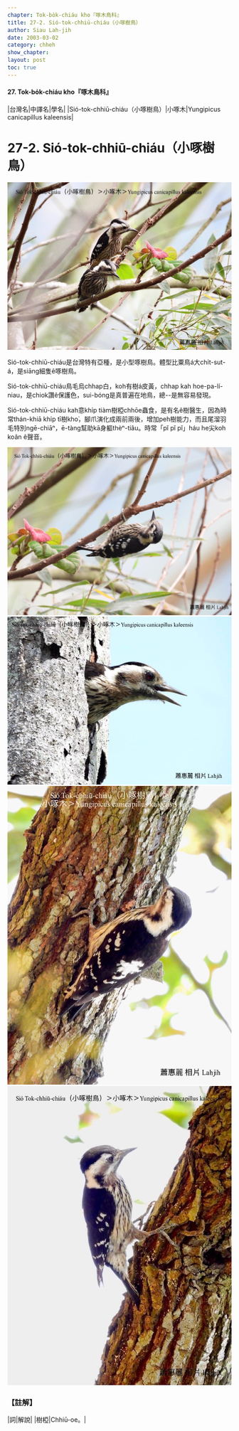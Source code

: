 ```yaml
---
chapter: Tok-bo̍k-chiáu kho『啄木鳥科』
title: 27-2. Sió-tok-chhiū-chiáu（小啄樹鳥）
author: Siau Lah-jih
date: 2003-03-02
category: chheh
show_chapter: 
layout: post
toc: true
---
```


#### 27. Tok-bo̍k-chiáu kho『啄木鳥科』


|台灣名|中譯名|學名|
|Sió-tok-chhiū-chiáu（小啄樹鳥）|小啄木|Yungipicus canicapillus kaleensis|

# 27-2. Sió-tok-chhiū-chiáu（小啄樹鳥）

![](../too5/27/27-2-3.Sió-tok-chhiū-chiáu.jpg)


Sió-tok-chhiū-chiáu是台灣特有亞種，是小型啄樹鳥。體型比粟鳥á大chi̍t-sut-á，是siāng細隻ê啄樹鳥。

Sió-tok-chhiū-chiáu鳥毛烏chhap白，koh有樹á皮黃，chhap kah hoe-pa-lí-niau，是chiok讚ê保護色，sui-bóng是真普遍在地鳥，總--是無容易發現。

Sió-tok-chhiū-chiáu kah意khi̍p tiàm樹椏chhōe蟲食，是有名ê樹醫生，因為時常thán-khiā khi̍p tī樹kho͘，腳爪演化成兩前兩後，增加peh樹能力，而且尾溜羽毛特別ngē-chiāⁿ，ē-tàng幫助kā身軀thèⁿ-tiâu。時常「pĭ pĭ pĭ」háu he尖koh koân ê聲音。



![](../too5/27/27-2-2.Sió-tok-chhiū-chiáu.jpg)
![](../too5/27/27-2-1.Sió-tok-chhiū-chiáu.jpg)
![](../too5/27/27-2-4.Sió-tok-chhiū-chiáu.jpg)
![](../too5/27/27-2-5.Sió-tok-chhiū-chiáu.jpg)


### 【註解】

|詞|解說|
|樹椏|Chhiū-oe。|


